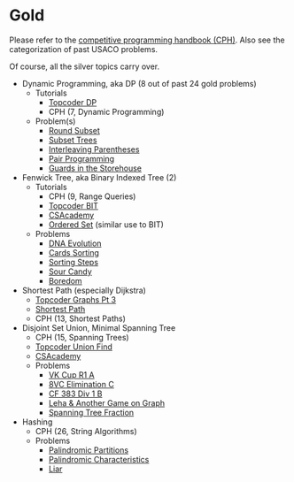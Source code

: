 # Gold

Please refer to the [competitive programming handbook (CPH)](https://cses.fi/book.pdf). Also see the categorization of past USACO problems.

Of course, all the silver topics carry over.

  * Dynamic Programming, aka DP (8 out of past 24 gold problems)
    * Tutorials
      * [Topcoder DP](https://www.topcoder.com/community/data-science/data-science-tutorials/dynamic-programming-from-novice-to-advanced/)
      * CPH (7, Dynamic Programming)
    * Problem(s)
      * [Round Subset](http://codeforces.com/contest/837/problem/D)
      * [Subset Trees](https://csacademy.com/contest/round-41/task/subset-trees/)
      * [Interleaving Parentheses](https://community.topcoder.com/stat?c=problem_statement&pm=14635&rd=16933)
      * [Pair Programming](https://dmoj.ca/problem/bfs17p4)
      * [Guards in the Storehouse](http://codeforces.com/problemset/problem/845/F)
  * Fenwick Tree, aka Binary Indexed Tree (2)
    * Tutorials
      * CPH (9, Range Queries)
      * [Topcoder BIT](https://www.topcoder.com/community/data-science/data-science-tutorials/binary-indexed-trees/)
      * [CSAcademy](https://csacademy.com/lesson/fenwick_trees)
      * [Ordered Set](http://codeforces.com/blog/entry/11080) (similar use to BIT)
    * Problems
      * [DNA Evolution](http://codeforces.com/contest/827/problem/C)
      * [Cards Sorting](http://codeforces.com/contest/831/problem/E)
      * [Sorting Steps](https://csacademy.com/contest/round-42/task/sorting-steps/)
      * [Sour Candy](https://dmoj.ca/problem/bts17p6)
      * [Boredom](http://codeforces.com/problemset/problem/853/C)
  * Shortest Path (especially Dijkstra)
    * [Topcoder Graphs Pt 3](https://www.topcoder.com/community/data-science/data-science-tutorials/introduction-to-graphs-and-their-data-structures-section-3/)
    * [Shortest Path](https://www.cs.cornell.edu/~wdtseng/icpc/notes/graph_part2.pdf)
    * CPH (13, Shortest Paths)
  * Disjoint Set Union, Minimal Spanning Tree
    * CPH (15, Spanning Trees)
    * [Topcoder Union Find](https://www.topcoder.com/community/data-science/data-science-tutorials/disjoint-set-data-structures/)
    * [CSAcademy](https://csacademy.com/lesson/disjoint_data_sets)
    * Problems
      * [VK Cup R1 A](http://codeforces.com/problemset/problem/771/A)
      * [8VC Elimination C](http://codeforces.com/problemset/problem/755/C)
      * [CF 383 Div 1 B](http://codeforces.com/problemset/problem/741/B)
      * [Leha & Another Game on Graph](http://codeforces.com/contest/840/problem/B)
      * [Spanning Tree Fraction](https://www.hackerrank.com/contests/w31/challenges/spanning-tree-fraction)
  * Hashing
    * CPH (26, String Algorithms)
    * Problems
      * [Palindromic Partitions](https://csacademy.com/contest/ceoi-2017-day-2/task/palindromic-partitions/)
      * [Palindromic Characteristics](http://codeforces.com/problemset/problem/835/D)
      * [Liar](http://codeforces.com/problemset/problem/822/E)
